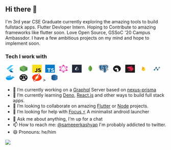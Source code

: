 ## Hi there 👋

I'm 3rd year CSE Graduate currently exploring the amazing tools to build fullstack apps. Flutter Devloper Intern. Hoping to Contribute to amazing frameworks like flutter soon.
Love Open Source, GSSoC '20 Campus Ambassdor. I have a few ambitious projects on my mind and hope to implement soon.

### Tech I work with

<img src="https://raw.githubusercontent.com/Sameerkash/Sameerkash/master/assets/flutter.png" alt="flutter" height="25" width="30"/> &nbsp;  <img src="https://raw.githubusercontent.com/Sameerkash/Sameerkash/master/assets/node.png" alt="node" height="25" width="30"/> &nbsp;    <img src="https://raw.githubusercontent.com/Sameerkash/Sameerkash/master/assets/js.png" alt="js" height="25" width="30"/> &nbsp;   <img src="https://raw.githubusercontent.com/Sameerkash/Sameerkash/master/assets/ts.png" alt="ts" height="25" width="30"/> &nbsp;    <img src="https://raw.githubusercontent.com/Sameerkash/Sameerkash/master/assets/gql.png" alt="gql" height="25" width="30"/> &nbsp;  <img src="https://raw.githubusercontent.com/Sameerkash/Sameerkash/master/assets/prisma.jpg" alt="prisma" height="25" width="30"/> &nbsp;    <img src="https://raw.githubusercontent.com/Sameerkash/Sameerkash/master/assets/mongo.jpg" alt="mongo" height="25" width="30"/> &nbsp;   <img src="https://raw.githubusercontent.com/Sameerkash/Sameerkash/master/assets/postgres.png" alt="postgres" height="25" width="30"/> &nbsp;   <img src="https://raw.githubusercontent.com/Sameerkash/Sameerkash/master/assets/deno.svg" alt="deno" height="25" width="30"/> &nbsp;     <img src="https://raw.githubusercontent.com/Sameerkash/Sameerkash/master/assets/nest.png" alt="nest" height="25" width="30"/> &nbsp;   <img src="https://raw.githubusercontent.com/Sameerkash/Sameerkash/master/assets/firebase.png" alt="nexus" height="25" width="30"/> &nbsp;    <img src="https://raw.githubusercontent.com/Sameerkash/Sameerkash/master/assets/nexus.png" alt="nexus" height="25" width="30"/> &nbsp;    <img src="https://raw.githubusercontent.com/Sameerkash/Sameerkash/master/assets/docker.webp" alt="rust" height="25" width="30"/> &nbsp;    <img src="https://raw.githubusercontent.com/Sameerkash/Sameerkash/master/assets/rust.jpg" alt="rust" height="25" width="30"/>&nbsp;&nbsp;    <img src="https://raw.githubusercontent.com/Sameerkash/Sameerkash/master/assets/dgraph.jpeg" alt="dgraph" height="25" width="30"/> >&nbsp;&nbsp;    <img src="https://raw.githubusercontent.com/Sameerkash/Sameerkash/master/assets/dynamodb.png" alt="dynamodb" height="25" width="30"/>






- 🔭 I’m currently working on a [Graphql](https://graphql.org/) Server based on [nexus-prisma](https://nexus.js.org/)
- 🌱 I’m currently learning [Deno](https://deno.land/), [React.js](https://reactjs.org/) and other ways to build full stack apps.
- 👯 I’m looking to collaborate on amazing [Flutter](https://flutter.dev/) or [Node](https://nodejs.org/en/) projects.
- 🤔 I’m looking for help with [Focus ⚡](https://github.com/Sameerkash/Focus) A minimalist android launcher
- 💬 Ask me about anything, I'm up for a chat
- 📫 How to reach me: [@sameeerkashyap](https://twitter.com/Sameeerkashyap) I'm probably addicted to twitter.
- 😄 Pronouns: he/him




<a href="https://github.com/anuraghazra/github-readme-stats"> 
  <img align="center" src="https://github-readme-stats.vercel.app/api?username=Sameerkash&show_icons=true&theme=dracula&line_height=27 alt="Sameer github stats"/>
</a>
